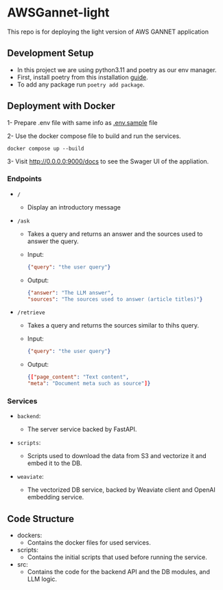 # AWSGannet-light
This repo is for deploying the light version of AWS GANNET application

## Development Setup
- In this project we are using python3.11 and poetry as our env manager.
- First, install poetry from this installation [guide](https://python-poetry.org/docs/#installation).
- To add any package run `poetry add package`.

## Deployment with Docker
1- Prepare .env file with same info as [.env.sample](.env.sample) file

2- Use the docker compose file to build and run the services.

`docker compose up --build`

3- Visit http://0.0.0.0:9000/docs to see the Swager UI of the appliation.

### Endpoints
- `/`
  - Display an introductory message
  
- `/ask` 
  - Takes a query and returns an answer and the sources used to answer the query.
  - Input:

    ```json
    {"query": "the user query"}
    ```
  - Output:
    ```json
    {"answer": "The LLM answer",
    "sources": "The sources used to answer (article titles)"}
    ```
- `/retrieve`
  - Takes a query and returns the sources similar to thihs query.
  - Input:

    ```json
    {"query": "the user query"}
    ```
  - Output:
    ```json
    {["page_content": "Text content",
    "meta": "Document meta such as source"]}
    ```
### Services
- `backend`:
  - The server service backed by FastAPI.

- `scripts`:
  - Scripts used to download the data from S3 and vectorize it and embed it to the DB.

- `weaviate`:
  - The vectorized DB service, backed by Weaviate client and OpenAI embedding service.

## Code Structure
- dockers:
  - Contains the docker files for used services.
- scripts:
  - Contains the initial scripts that used before running the service.
- src:
  - Contains the code for the backend API and the DB modules, and LLM logic.

